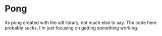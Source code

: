 # Pong
Its pong created with the sdl library, not much else to say.
The code here probably sucks, I'm just focusing on getting something working.
